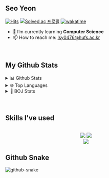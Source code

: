 ## Seo Yeon 
[![Hits](https://hits.seeyoufarm.com/api/count/incr/badge.svg?url=https%3A%2F%2Fgithub.com%2Fyiseoffline&count_bg=%2333B700&title_bg=%23555555&icon=github.svg&icon_color=%23E7E7E7&title=visits&edge_flat=false)](https://hits.seeyoufarm.com)
[![Solved.ac
프로필](http://mazassumnida.wtf/api/mini/generate_badge?boj=lsy0476)](https://solved.ac/profile/lsy0476)
[![wakatime](https://wakatime.com/badge/user/018e5477-a400-4362-8752-3b2ff7159423.svg)](https://wakatime.com/@018e5477-a400-4362-8752-3b2ff7159423)
<br/>

- 🌱 I’m currently learning **Computer Science**
- 📫 How to reach me: lsy0476@hufs.ac.kr
<br/>

## My Github Stats
<details>
<summary>📊 Github Stats</summary>
  <br/>
  <div align="center">
    <a href="https://github.com/bi-sz/github-readme-stats">
      <img src="https://github-readme-stats.vercel.app/api/?username=yiseoffline&show_icons=true&title_color=fff&icon_color=79ff97&text_color=9f9f9f&bg_color=151515" alt="Seo Yeon's GitHub stats" />
    </a>
  </div>
  </div>
  <div align="center">
    <a href="https://github.com/anuraghazra/github-readme-stats">
      <img src="[![Seo Yeon 님의 wakatime 통계](https://github-readme-stats.vercel.app/api/wakatime?username=yiseoffline&layout=compact)](https://github.com/anuraghazra/github-readme-stats)" />
    </a>
  </div>
  
</details>


<details>
<summary>🌐 Top Languages</summary>
  <br/>
  <div align="center">
    <a href="https://github.com/bi-sz/github-readme-stats">
      <img src="https://github-readme-stats.vercel.app/api/top-langs/?username=yiseoffline&layout=compact" alt="Top Langs" />
    </a>
  </div>
</details>

<details> 
<summary> 🥈 BOJ Stats</summary>
 <div align = "center">
  
   [![Solved.ac 프로필](http://mazassumnida.wtf/api/v2/generate_badge?boj=lsy0476)](https://solved.ac/lsy0476)<br>
  <img src="http://mazandi.herokuapp.com/api?handle=lsy0476&theme=warm"/> 
 
 </div>
</details>
<br/>
<br/>


## Skills I've used
<br />
<div align="center">
  <img src="https://skillicons.dev/icons?i=python,c,java,html,css,javascript" />
  <img src="https://skillicons.dev/icons?i=react,electron,next,tailwind,materialui" /><br>
  <img src="https://skillicons.dev/icons?i=vscode,idea,spring,github,git,postman,arduino" />
</div>

## Github Snake

<picture>
  <source media="(prefers-color-scheme: dark)" srcset="https://github.com/yiseoffline/yiseoffline/blob/output/github-snake-dark.svg" />
  <source media="(prefers-color-scheme: light)" srcset="https://github.com/yiseoffline/yiseoffline/blob/output/github-snake.svg" />
  <img alt="github-snake" src="https://yiseoffline.github.io/yiseoffline/github-snake.svg" />
</picture>

